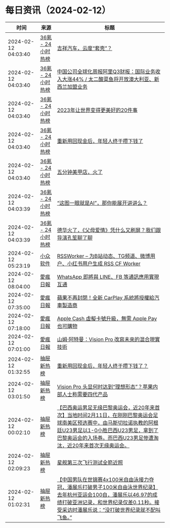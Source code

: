 ﻿# 每日资讯（2024-02-12）

|时间|来源|标题|
|---|---|---|
|2024-02-12 04:03:40|[36氪 - 24小时热榜](https://rss.mifaw.com/articles/5c8bb11a3c41f61efd36683e/5c91d2e23882afa09dff4901)|[吉祥汽车，云度“套壳”？](https://36kr.com/p/2642525540764930)|
|2024-02-12 04:03:40|[36氪 - 24小时热榜](https://rss.mifaw.com/articles/5c8bb11a3c41f61efd36683e/5c91d2e23882afa09dff4901)|[中国公司全球化周报 ​阿里Q3财报：国际业务收入大涨44% / 太二酸菜鱼将开放澳大利亚、新西兰加盟业务](https://36kr.com/p/2642678164242689)|
|2024-02-12 04:03:40|[36氪 - 24小时热榜](https://rss.mifaw.com/articles/5c8bb11a3c41f61efd36683e/5c91d2e23882afa09dff4901)|[2023年让世界变得更美好的20件事](https://36kr.com/p/2595419029961352)|
|2024-02-12 04:03:40|[36氪 - 24小时热榜](https://rss.mifaw.com/articles/5c8bb11a3c41f61efd36683e/5c91d2e23882afa09dff4901)|[重新用回现金后，年轻人终于攒下钱了](https://36kr.com/p/2638214326829320)|
|2024-02-12 04:03:40|[36氪 - 24小时热榜](https://rss.mifaw.com/articles/5c8bb11a3c41f61efd36683e/5c91d2e23882afa09dff4901)|[五分钟美甲店，火了](https://36kr.com/p/2643367516012804)|
|2024-02-12 04:03:39|[36氪 - 24小时热榜](https://rss.mifaw.com/articles/5c8bb11a3c41f61efd36683e/5c91d2e23882afa09dff4901)|[“这图一眼就是AI”，那你能展开讲讲么？](https://36kr.com/p/2642654077255940)|
|2024-02-12 04:03:39|[36氪 - 24小时热榜](https://rss.mifaw.com/articles/5c8bb11a3c41f61efd36683e/5c91d2e23882afa09dff4901)|[德华火了，《父母爱情》凭什么又刷屏？我们跟导演孔笙聊了聊](https://36kr.com/p/2643791303179397)|
|2024-02-12 05:23:19|[小众软件](https://www.appinn.com/feed/)|[RSSWorker – 为B站动态、TG频道、微博用户、小红书用户生成 RSS CF Worker ](https://www.appinn.com/rssworker/)|
|2024-02-12 08:04:00|[愛瘋日報](http://www.iphonetaiwan.org/feeds/posts/default)|[WhatsApp 即將與 LINE、FB 等通訊應用實現互通](https://www.iphonetaiwan.org/2024/02/whatsapp-interoperability-revolution.html)|
|2024-02-12 07:35:00|[愛瘋日報](http://www.iphonetaiwan.org/feeds/posts/default)|[蘋果不再封閉！全新 CarPlay 系統將授權給汽車製造商](https://www.iphonetaiwan.org/2024/02/apple-carplay-revolutionary-shift.html)|
|2024-02-12 07:18:00|[愛瘋日報](http://www.iphonetaiwan.org/feeds/posts/default)|[Apple Cash 虛擬卡號升級，無需 Apple Pay 也可購物](https://www.iphonetaiwan.org/2024/02/ios-17-4-apple-cash-virtual-card-upgrade.html)|
|2024-02-12 07:01:00|[愛瘋日報](http://www.iphonetaiwan.org/feeds/posts/default)|[山姆·阿特曼：Vision Pro 改寫未來的混合現實技術](https://www.iphonetaiwan.org/2024/02/vision-pro-sam-ottman-praises.html)|
|2024-02-12 01:32:55|[抽屉新热榜](http://dig.chouti.com/feed.xml)|[重新用回现金后，年轻人终于攒下钱了？](https://dig.chouti.com/link/41512910)|
|2024-02-12 03:01:50|[抽屉新热榜](http://dig.chouti.com/feed.xml)|[Vision Pro 头显何时达到“理想形态”？苹果内部人士称需要四代产品](https://dig.chouti.com/link/41513331)|
|2024-02-12 00:02:10|[抽屉新热榜](http://dig.chouti.com/feed.xml)|[【巴西奥运男足无缘巴黎奥运会，近20年来首次】当地时间2月11日，在刚刚巴黎奥运会足球南美区预选赛中，由马斯切拉诺执教的阿根廷U23男足以1-0小胜巴西U23男足，拿到了巴黎奥运会的入场券。而巴西U23男足惨遭淘汰，近20年来首次无缘奥运会。](https://dig.chouti.com/link/41512352)|
|2024-02-12 02:09:23|[抽屉新热榜](http://dig.chouti.com/feed.xml)|[星舰第三次飞行测试全箭近照](https://dig.chouti.com/link/41513190)|
|2024-02-12 01:02:31|[抽屉新热榜](http://dig.chouti.com/feed.xml)|[【中国男队在世锦赛4x100米自由泳接力夺冠，潘展乐打破男子100米自由泳世界纪录】去年杭州亚运会100自，潘展乐以46.97的成绩打破亚洲记录，和世界纪录仅差0.11秒。接受采访时潘展乐说：“没打破世界纪录就不配叫飞鱼。”](https://dig.chouti.com/link/41512721)|
